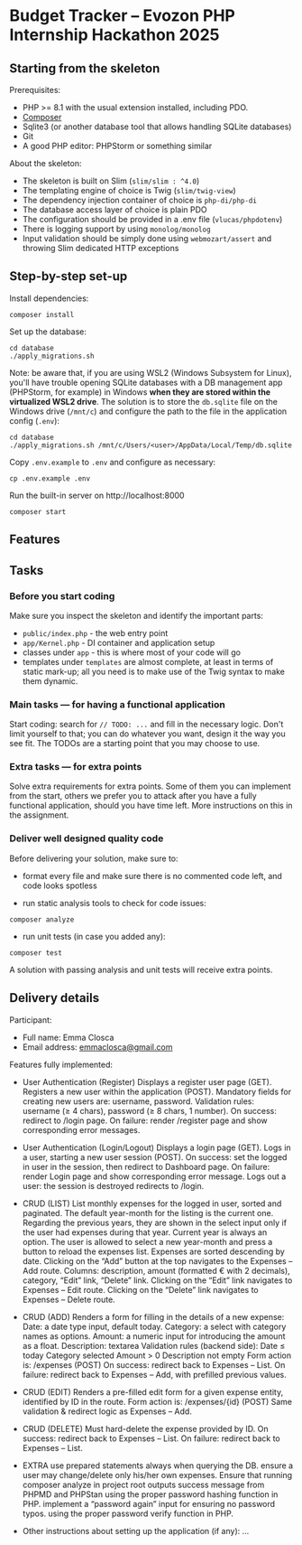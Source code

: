 # Budget Tracker – Evozon PHP Internship Hackathon 2025

## Starting from the skeleton

Prerequisites:

- PHP >= 8.1 with the usual extension installed, including PDO.
- [Composer](https://getcomposer.org/download)
- Sqlite3 (or another database tool that allows handling SQLite databases)
- Git
- A good PHP editor: PHPStorm or something similar

About the skeleton:

- The skeleton is built on Slim (`slim/slim : ^4.0`)
- The templating engine of choice is Twig (`slim/twig-view`)
- The dependency injection container of choice is `php-di/php-di`
- The database access layer of choice is plain PDO
- The configuration should be provided in a .env file (`vlucas/phpdotenv`)
- There is logging support by using `monolog/monolog`
- Input validation should be simply done using `webmozart/assert` and throwing Slim dedicated HTTP exceptions

## Step-by-step set-up

Install dependencies:

```
composer install
```

Set up the database:

```
cd database
./apply_migrations.sh
```

Note: be aware that, if you are using WSL2 (Windows Subsystem for Linux), you'll have trouble opening SQLite databases
with a DB management app (PHPStorm, for example) in Windows **when they are stored within the virtualized WSL2 drive**.
The solution is to store the `db.sqlite` file on the Windows drive (`/mnt/c`) and configure the path to the file in the
application config (`.env`):

```
cd database
./apply_migrations.sh /mnt/c/Users/<user>/AppData/Local/Temp/db.sqlite
```

Copy `.env.example` to `.env` and configure as necessary:

```
cp .env.example .env
```

Run the built-in server on http://localhost:8000

```
composer start
```

## Features

## Tasks

### Before you start coding

Make sure you inspect the skeleton and identify the important parts:

- `public/index.php` - the web entry point
- `app/Kernel.php` - DI container and application setup
- classes under `app` - this is where most of your code will go
- templates under `templates` are almost complete, at least in terms of static mark-up; all you need is to make use of
  the Twig syntax to make them dynamic.

### Main tasks — for having a functional application

Start coding: search for `// TODO: ...` and fill in the necessary logic. Don't limit yourself to that; you can do
whatever you want, design it the way you see fit. The TODOs are a starting point that you may choose to use.

### Extra tasks — for extra points

Solve extra requirements for extra points. Some of them you can implement from the start, others we prefer you to attack
after you have a fully functional application, should you have time left. More instructions on this in the assignment.

### Deliver well designed quality code

Before delivering your solution, make sure to:

- format every file and make sure there is no commented code left, and code looks spotless

- run static analysis tools to check for code issues:

```
composer analyze
```

- run unit tests (in case you added any):

```
composer test
```

A solution with passing analysis and unit tests will receive extra points.

## Delivery details

Participant:
- Full name: Emma Closca
- Email address: emmaclosca@gmail.com

Features fully implemented:

- User Authentication (Register)
    Displays a register user page (GET).
    Registers a new user within the application (POST). 
    Mandatory fields for creating new users are: username, password.
    Validation rules: username (≥ 4 chars), password (≥ 8 chars, 1 number).
    On success: redirect to /login page.
    On failure: render /register page and show corresponding error messages.

- User Authentication (Login/Logout)
    Displays a login page (GET).
    Logs in a user, starting a new user session (POST).
    On success: set the logged in user in the session, then redirect to Dashboard page.
    On failure: render Login page and show corresponding error message.
    Logs out a user:
      the session is destroyed
      redirects to /login.
  
- CRUD (LIST)
  List monthly expenses for the logged in user, sorted and paginated. 
  The default year-month for the listing is the current one. Regarding the previous years, they are shown in the select input only if the user had expenses during that year.
  Current year is always an option. The user is allowed to select a new year-month and press a button to reload the expenses list.
  Expenses are sorted descending by date.
  Clicking on the “Add” button at the top navigates to the Expenses – Add route.
  Columns: description, amount (formatted € with 2 decimals), category, “Edit” link, “Delete” link.
  Clicking on the “Edit” link navigates to Expenses – Edit route.
  Clicking on the “Delete” link navigates to Expenses – Delete route.
  
- CRUD (ADD)
  Renders a form for filling in the details of a new expense:
    Date: a date type input, default today.
    Category: a select with category names as options.
    Amount: a numeric input for introducing the amount as a float.
    Description: textarea
  Validation rules (backend side):
    Date ≤ today
    Category selected
    Amount > 0
    Description not empty
  Form action is: /expenses (POST)
  On success: redirect back to Expenses – List.
  On failure: redirect back to Expenses – Add, with prefilled previous values.

- CRUD (EDIT)
  Renders a pre-filled edit form for a given expense entity, identified by ID in the route.
  Form action is: /expenses/{id} (POST)
  Same validation & redirect logic as Expenses – Add.
  
- CRUD (DELETE)
  Must hard-delete the expense provided by ID.
  On success: redirect back to Expenses – List.
  On failure: redirect back to Expenses – List.
  
- EXTRA
  use prepared statements always when querying the DB.
  ensure a user may change/delete only his/her own expenses.
  Ensure that running composer analyze in project root outputs success message from PHPMD and PHPStan
  using the proper password hashing function in PHP.
  implement a “password again” input for ensuring no password typos.
  using the proper password verify function in PHP.

- Other instructions about setting up the application (if any): ...
